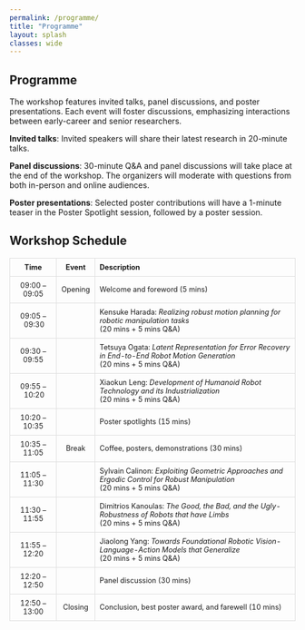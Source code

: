 ```yaml
---
permalink: /programme/
title: "Programme"
layout: splash
classes: wide
---
```

<!-- 
**Disclaimer:** This workshop is not yet confirmed. We are working on our proposal submission.
{: .notice--danger}

**Warning:** This website is under construction.
{: .notice--warning} -->


## Programme

The workshop features invited talks, panel discussions, and poster presentations. Each event will foster discussions, emphasizing interactions between early-career and senior researchers.

**Invited talks**: Invited speakers will share their latest research in 20-minute talks.

**Panel discussions**: 30-minute Q&A and panel discussions will take place at the end of the workshop. The organizers will moderate with questions from both in-person and online audiences.

**Poster presentations**: Selected poster contributions will have a 1-minute teaser in the Poster Spotlight session, followed by a poster session.

## Workshop Schedule

<style>
  table {
    width: 100%;
    border-collapse: collapse;
    font-size: 0.9em; /* Increase the font size */
  }
  th, td {
    border: 1px solid #ddd;
    padding: 8px;
    text-align: center;
  }
</style>

<!-- 
|     Time      |  Event  | Description                                           | 
| :-----------: | :-----: | :---------------------------------------------------- |
| 08:30 – 08:35 | Opening | Welcome and foreword (5 mins)                         |
| 08:35 – 09:00 |         | Kensuke Harada: *Realizing robust motion planning for robotic manipulation tasks*  <br> (20 mins + 5 mins Q&A)|
| 09:00 – 09:25 |         | Tetsuya Ogata: *Latent Representation for Error Recovery in End-to-End Robot Motion Generation* <br> (20 mins + 5 mins Q&A)|
| 09:25 – 09:50 |         | Xiaokun Leng: *Development of Humanoid Robot Technology and its Industrialization* <br> (20 mins + 5 mins Q&A)|
| 09:50 – 10:15 |         | Sylvain Calinon: *Exploiting Geometric Approaches and Ergodic Control for Robust Manipulation* <br> (20 mins + 5 mins Q&A)|
| 10:15 – 10:30 |         | Poster spotlights (15 mins)                           |
| 10:30 – 11:00 |  Break  | Coffee, posters, demonstrations (30 mins)             |
| 11:00 – 11:25 |         | Dimitrios Kanoulas: *The Good, the Bad, and the Ugly-Robustness of Robots that have Limbs* <br> (20 mins + 5 mins Q&A)|
| 11:25 – 11:50 |         | Jiaolong Yang: *Towards Foundational Robotic Vision-Language-Action Models that Generalize* <br> (20 mins + 5 mins Q&A)|
| 11:50 – 12:20 |         | Panel discussion (30 mins)                            |
| 12:20 – 12:30 | Closing | Conclusion, best poster award, and farewell (10 mins)  | -->

|     Time      |  Event  | Description                                           | 
| :-----------: | :-----: | :---------------------------------------------------- |
| 09:00 – 09:05 | Opening | Welcome and foreword (5 mins)                         |
| 09:05 – 09:30 |         | Kensuke Harada: *Realizing robust motion planning for robotic manipulation tasks*  <br> (20 mins + 5 mins Q&A)|
| 09:30 – 09:55 |         | Tetsuya Ogata: *Latent Representation for Error Recovery in End-to-End Robot Motion Generation* <br> (20 mins + 5 mins Q&A)|
| 09:55 – 10:20 |         | Xiaokun Leng: *Development of Humanoid Robot Technology and its Industrialization* <br> (20 mins + 5 mins Q&A)|
| 10:20 – 10:35 |         | Poster spotlights (15 mins)                           |
| 10:35 – 11:05 |  Break  | Coffee, posters, demonstrations (30 mins)             |
| 11:05 – 11:30 |         | Sylvain Calinon: *Exploiting Geometric Approaches and Ergodic Control for Robust Manipulation* <br> (20 mins + 5 mins Q&A)|
| 11:30 – 11:55 |         | Dimitrios Kanoulas: *The Good, the Bad, and the Ugly-Robustness of Robots that have Limbs* <br> (20 mins + 5 mins Q&A)|
| 11:55 – 12:20 |         | Jiaolong Yang: *Towards Foundational Robotic Vision-Language-Action Models that Generalize* <br> (20 mins + 5 mins Q&A)|
| 12:20 – 12:50 |         | Panel discussion (30 mins)                            |
| 12:50 – 13:00 | Closing | Conclusion, best poster award, and farewell (10 mins)  |

